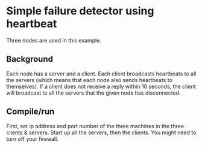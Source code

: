 # Simple failure detector using heartbeat
Three nodes are used in this example.

## Background
Each node has a server and a client. Each client broadcasts heartbeats to all the servers (which means that each node also sends heartbeats to themselves). If a client does not receive a reply within 10 seconds, the client will broadcast to all the servers that the given node has disconnected.

## Compile/run
First, set ip address and port number of the three machines in the three clients & servers.
Start up all the servers, then the clients.
You might need to turn off your firewall.
